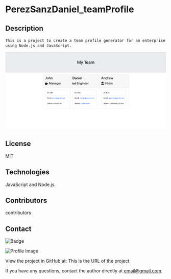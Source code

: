 # PerezSanzDaniel_teamProfile
  
  ## Description
    This is a project to create a team profile generator for an enterprise using Node.js and JavaScript. 
   
   ![screenshot](./screenshot.png)

  ## License
  MIT
  
  ## Technologies
  
  JavaScript and Node.js.

  ## Contributors
  contributors

  ## Contact
  
![Badge](https://img.shields.io/badge/Github-username-4cbbb9) 
  
![Profile Image](https://github.com/username.png?size=50)
  
View the project in GitHub at: This is the URL of the project
  
If you have any questions, contact the author directly at email@gmail.com.
